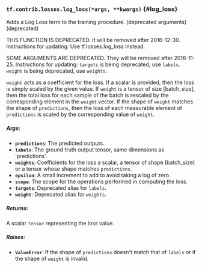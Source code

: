 ### `tf.contrib.losses.log_loss(*args, **kwargs)` {#log_loss}

Adds a Log Loss term to the training procedure. (deprecated arguments) (deprecated)

THIS FUNCTION IS DEPRECATED. It will be removed after 2016-12-30.
Instructions for updating:
Use tf.losses.log_loss instead.

SOME ARGUMENTS ARE DEPRECATED. They will be removed after 2016-11-25.
Instructions for updating:
`targets` is being deprecated, use `labels`. `weight` is being deprecated, use `weights`.

`weight` acts as a coefficient for the loss. If a scalar is provided, then the
loss is simply scaled by the given value. If `weight` is a tensor of size
[batch_size], then the total loss for each sample of the batch is rescaled
by the corresponding element in the `weight` vector. If the shape of
`weight` matches the shape of `predictions`, then the loss of each
measurable element of `predictions` is scaled by the corresponding value of
`weight`.

##### Args:


*  <b>`predictions`</b>: The predicted outputs.
*  <b>`labels`</b>: The ground truth output tensor, same dimensions as 'predictions'.
*  <b>`weights`</b>: Coefficients for the loss a scalar, a tensor of shape
    [batch_size] or a tensor whose shape matches `predictions`.
*  <b>`epsilon`</b>: A small increment to add to avoid taking a log of zero.
*  <b>`scope`</b>: The scope for the operations performed in computing the loss.
*  <b>`targets`</b>: Deprecated alias for `labels`.
*  <b>`weight`</b>: Deprecated alias for `weights`.

##### Returns:

  A scalar `Tensor` representing the loss value.

##### Raises:


*  <b>`ValueError`</b>: If the shape of `predictions` doesn't match that of `labels` or
    if the shape of `weight` is invalid.

